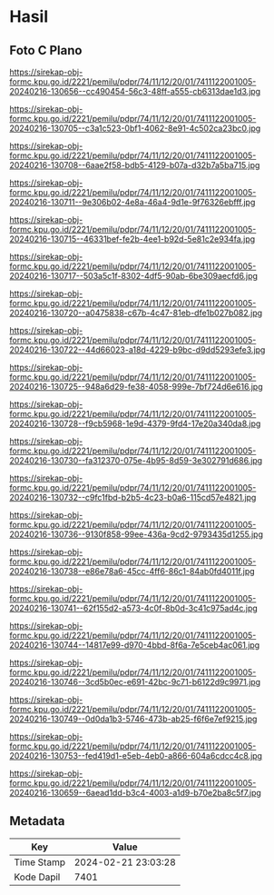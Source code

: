 # Hasil

## Foto C Plano

https://sirekap-obj-formc.kpu.go.id/2221/pemilu/pdpr/74/11/12/20/01/7411122001005-20240216-130656--cc490454-56c3-48ff-a555-cb6313dae1d3.jpg

https://sirekap-obj-formc.kpu.go.id/2221/pemilu/pdpr/74/11/12/20/01/7411122001005-20240216-130705--c3a1c523-0bf1-4062-8e91-4c502ca23bc0.jpg

https://sirekap-obj-formc.kpu.go.id/2221/pemilu/pdpr/74/11/12/20/01/7411122001005-20240216-130708--6aae2f58-bdb5-4129-b07a-d32b7a5ba715.jpg

https://sirekap-obj-formc.kpu.go.id/2221/pemilu/pdpr/74/11/12/20/01/7411122001005-20240216-130711--9e306b02-4e8a-46a4-9d1e-9f76326ebfff.jpg

https://sirekap-obj-formc.kpu.go.id/2221/pemilu/pdpr/74/11/12/20/01/7411122001005-20240216-130715--46331bef-fe2b-4ee1-b92d-5e81c2e934fa.jpg

https://sirekap-obj-formc.kpu.go.id/2221/pemilu/pdpr/74/11/12/20/01/7411122001005-20240216-130717--503a5c1f-8302-4df5-90ab-6be309aecfd6.jpg

https://sirekap-obj-formc.kpu.go.id/2221/pemilu/pdpr/74/11/12/20/01/7411122001005-20240216-130720--a0475838-c67b-4c47-81eb-dfe1b027b082.jpg

https://sirekap-obj-formc.kpu.go.id/2221/pemilu/pdpr/74/11/12/20/01/7411122001005-20240216-130722--44d66023-a18d-4229-b9bc-d9dd5293efe3.jpg

https://sirekap-obj-formc.kpu.go.id/2221/pemilu/pdpr/74/11/12/20/01/7411122001005-20240216-130725--948a6d29-fe38-4058-999e-7bf724d6e616.jpg

https://sirekap-obj-formc.kpu.go.id/2221/pemilu/pdpr/74/11/12/20/01/7411122001005-20240216-130728--f9cb5968-1e9d-4379-9fd4-17e20a340da8.jpg

https://sirekap-obj-formc.kpu.go.id/2221/pemilu/pdpr/74/11/12/20/01/7411122001005-20240216-130730--fa312370-075e-4b95-8d59-3e302791d686.jpg

https://sirekap-obj-formc.kpu.go.id/2221/pemilu/pdpr/74/11/12/20/01/7411122001005-20240216-130732--c9fc1fbd-b2b5-4c23-b0a6-115cd57e4821.jpg

https://sirekap-obj-formc.kpu.go.id/2221/pemilu/pdpr/74/11/12/20/01/7411122001005-20240216-130736--9130f858-99ee-436a-9cd2-9793435d1255.jpg

https://sirekap-obj-formc.kpu.go.id/2221/pemilu/pdpr/74/11/12/20/01/7411122001005-20240216-130738--e86e78a6-45cc-4ff6-86c1-84ab0fd4011f.jpg

https://sirekap-obj-formc.kpu.go.id/2221/pemilu/pdpr/74/11/12/20/01/7411122001005-20240216-130741--62f155d2-a573-4c0f-8b0d-3c41c975ad4c.jpg

https://sirekap-obj-formc.kpu.go.id/2221/pemilu/pdpr/74/11/12/20/01/7411122001005-20240216-130744--14817e99-d970-4bbd-8f6a-7e5ceb4ac061.jpg

https://sirekap-obj-formc.kpu.go.id/2221/pemilu/pdpr/74/11/12/20/01/7411122001005-20240216-130746--3cd5b0ec-e691-42bc-9c71-b6122d9c9971.jpg

https://sirekap-obj-formc.kpu.go.id/2221/pemilu/pdpr/74/11/12/20/01/7411122001005-20240216-130749--0d0da1b3-5746-473b-ab25-f6f6e7ef9215.jpg

https://sirekap-obj-formc.kpu.go.id/2221/pemilu/pdpr/74/11/12/20/01/7411122001005-20240216-130753--fed419d1-e5eb-4eb0-a866-604a6cdcc4c8.jpg

https://sirekap-obj-formc.kpu.go.id/2221/pemilu/pdpr/74/11/12/20/01/7411122001005-20240216-130659--6aead1dd-b3c4-4003-a1d9-b70e2ba8c5f7.jpg


## Metadata

| Key        | Value               |
| ---------- | ------------------- |
| Time Stamp | 2024-02-21 23:03:28 |
| Kode Dapil | 7401                |



